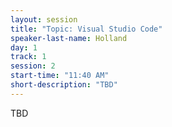 ```yaml
---
layout: session
title: "Topic: Visual Studio Code"
speaker-last-name: Holland
day: 1
track: 1
session: 2
start-time: "11:40 AM"
short-description: "TBD"
---
```


TBD